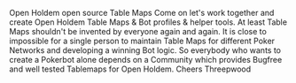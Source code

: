 Open Holdem open source Table Maps 
Come on let's work together and create Open Holdem Table Maps &amp; Bot profiles &amp; helper tools. 
At least Table Maps shouldn't be invented by everyone again and again. It is close to impossible for a single person to maintain Table Maps for different Poker Networks and developing a winning Bot logic. So everybody who wants to create a Pokerbot alone depends on a Community which provides Bugfree and well tested Tablemaps for Open Holdem.
Cheers
Threepwood
